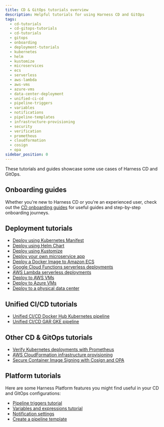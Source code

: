 ```yaml
---
title: CD & GitOps tutorials overview
description: Helpful tutorials for using Harness CD and GitOps
tags:
  - cd-tutorials
  - cd-gitops-tutorials
  - cd-tutorials
  - gitops
  - onboarding
  - deployment-tutorials
  - kubernetes
  - helm
  - kustomize
  - microservices
  - ecs
  - serverless
  - aws-lambda
  - aws-vms
  - azure-vms
  - data-center-deployment
  - unified-ci-cd
  - pipeline-triggers
  - variables
  - notifications
  - pipeline-templates
  - infrastructure-provisioning
  - security
  - verification
  - prometheus
  - cloudformation
  - cosign
  - opa
sidebar_position: 0
---
```


These tutorials and guides showcase some use cases of Harness CD and GitOps.

## Onboarding guides

Whether you're new to Harness CD or you're an experienced user, check out the [CD onboarding guides](https://developer.harness.io/docs/category/cd-onboarding-guide) for useful guides and step-by-step onboarding journeys.

## Deployment tutorials

* [Deploy using Kubernetes Manifest](/docs/continuous-delivery/get-started/cd-tutorials/manifest)
* [Deploy using Helm Chart](/docs/continuous-delivery/get-started/cd-tutorials/helm-chart)
* [Deploy using Kustomize](/docs/continuous-delivery/get-started/cd-tutorials/kustomize)
* [Deploy your own microservice app](/docs/continuous-delivery/get-started/cd-tutorials/ownapp)
* [Deploy a Docker Image to Amazon ECS](/docs/continuous-delivery/get-started/cd-tutorials/amazon-ecs)
* [Google Cloud Functions serverless deployments](/docs/continuous-delivery/get-started/cd-tutorials/gcp-cloud-func)
* [AWS Lambda serverless deployments](/docs/continuous-delivery/get-started/cd-tutorials/aws-lambda)
* [Deploy to AWS VMs](/docs/continuous-delivery/get-started/cd-tutorials/aws)
* [Deploy to Azure VMs](/docs/continuous-delivery/get-started/cd-tutorials/azure)
* [Deploy to a physical data center](/docs/continuous-delivery/get-started/cd-tutorials/pdc)

## Unified CI/CD tutorials

* [Unified  CI/CD Docker Hub Kubernetes pipeline](/docs/continuous-delivery/get-started/cd-tutorials/e2e-pipeline)
* [Unified CI/CD GAR GKE pipeline](/docs/continuous-delivery/get-started/cd-tutorials/gar-gke-pipeline)

## Other CD & GitOps tutorials

* [Verify Kubernetes deployments with Prometheus](/docs/continuous-delivery/get-started/cd-tutorials/prometheus)
* [AWS CloudFormation infrastructure provisioning](/docs/continuous-delivery/get-started/cd-tutorials/cloudformation)
* [Secure Container Image Signing with Cosign and OPA](/docs/continuous-delivery/get-started/cd-tutorials/cosign-opa)

## Platform tutorials

Here are some Harness Platform features you might find useful in your CD and GitOps configurations:

* [Pipeline triggers tutorial](/docs/platform/triggers/tutorial-cd-trigger)
* [Variables and expressions tutorial](https://developer.harness.io/docs/platform/variables-and-expressions/add-a-variable#tutorial---add-and-reference-variables-in-a-cd-pipeline)
* [Notification settings](/docs/platform/notifications/notification-settings)
* [Create a pipeline template](https://developer.harness.io/docs/platform/templates/create-pipeline-template#create-a-pipeline-template)
